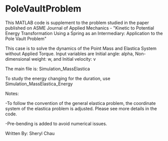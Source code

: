 # PoleVaultProblem

This MATLAB code is supplement to the problem studied in the paper published on ASME Journal of Applied Mechanics - 
"Kinetic to Potential Energy Transformation Using a Spring as an Intermediary: Application to the Pole Vault Problem"

This case is to solve the dynamics of the Point Mass and Elastica System without Applied Torque. Input variables are Initial angle: alpha, Non-dimensional weight: w, and Initial velocity: v


The main file is: Simulation_MassElastica

To study the energy changing for the duration, use Simulation_MassElastica_Energy

Notes:

-To follow the convention of the general elastica problem, the coordinate system of the elastica problem is adjusted. Please see more details in the code.

-Pre-bending is added to avoid numerical issues.

Written By: Sheryl Chau

